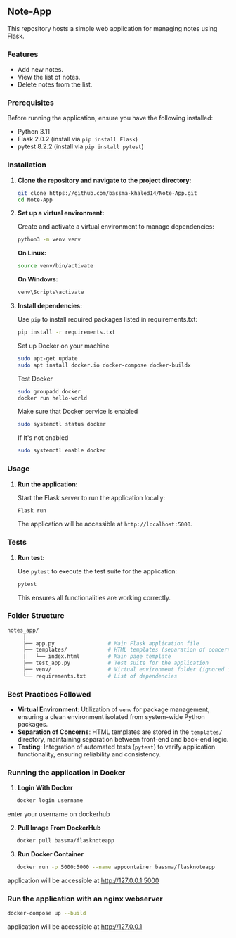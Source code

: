 ## Note-App

This repository hosts a simple web application for managing notes using Flask.

### Features

   - Add new notes.
   - View the list of notes.
   - Delete notes from the list.

### Prerequisites

  Before running the application, ensure you have the following installed:

   - Python 3.11
   - Flask 2.0.2 (install via `pip install Flask`)
   - pytest 8.2.2 (install via `pip install pytest`)

### Installation

1. **Clone the repository and navigate to the project directory:**

   ```bash
   git clone https://github.com/bassma-khaled14/Note-App.git
   cd Note-App
   ```

2. **Set up a virtual environment:**

   Create and activate a virtual environment to manage dependencies:

   ```bash
   python3 -m venv venv
   ````
   **On Linux:**
   ````bash
   source venv/bin/activate
   ````
   **On Windows:**
   ````bash
   venv\Scripts\activate
   ````

3. **Install dependencies:**

   Use `pip` to install required packages listed in requirements.txt:

     ```bash
   pip install -r requirements.txt
     ```
   Set up Docker on your machine
      ```bash
      sudo apt-get update
      sudo apt install docker.io docker-compose docker-buildx
      ```
   Test Docker 
      ```bash
      sudo groupadd docker
      docker run hello-world
      ```
   Make sure that Docker service is enabled 
      ```bash
      sudo systemctl status docker
      ```
   If It's not enabled
      ```bash
      sudo systemctl enable docker
      ```

### Usage

   1. **Run the application:**

      Start the Flask server to run the application locally:

      ```bash
      Flask run
      ```

      The application will be accessible at `http://localhost:5000`.

### Tests

   1. **Run test:**
   
      Use `pytest` to execute the test suite for the application:

      ````bash
      pytest
      ````

      This ensures all functionalities are working correctly.

### Folder Structure

````bash
notes_app/
     │
     ├── app.py                 # Main Flask application file
     ├── templates/             # HTML templates (separation of concerns)
     │   └── index.html         # Main page template
     ├── test_app.py            # Test suite for the application
     ├── venv/                  # Virtual environment folder (ignored in .gitignore)
     └── requirements.txt       # List of dependencies
````
### Best Practices Followed

   - **Virtual Environment**: Utilization of `venv` for package management, ensuring a clean environment isolated from system-wide Python packages.
   - **Separation of Concerns**: HTML templates are stored in the `templates/` directory, maintaining separation between front-end and back-end logic.
   - **Testing**: Integration of automated tests (`pytest`) to verify application functionality, ensuring reliability and consistency.

### Running the application in Docker

   1. **Login With Docker**

   ````bash
      docker login username
   ````
  enter your username on dockerhub
   
   2. **Pull Image From DockerHub**
    
   ````bash
      docker pull bassma/flasknoteapp
   ````
   3. **Run Docker Container**

   ````bash
      docker run -p 5000:5000 --name appcontainer bassma/flasknoteapp
   ````
  
application will be accessible at http://127.0.0.1:5000
   
### Run the application with an nginx webserver 

   ```bash
   docker-compose up --build
   ```
application will be accessible at http://127.0.0.1
